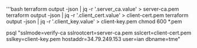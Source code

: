 '''bash
terraform output -json | jq -r '.server_ca.value' > server-ca.pem
terraform output -json | jq -r '.client_cert.value' > client-cert.pem
terraform output -json | jq -r '.client_key.value' > client-key.pem
chmod 600 *.pem

psql "sslmode=verify-ca sslrootcert=server-ca.pem sslcert=client-cert.pem sslkey=client-key.pem hostaddr=34.79.249.153 user=ian dbname=tme"